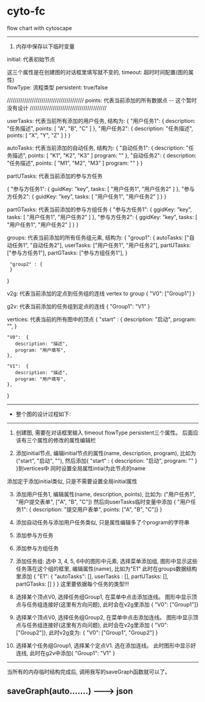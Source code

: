 # cyto-fc
flow chart with cytoscape


---
1. 内存中保存以下临时变量

initial:  代表初始节点

这三个属性是在创建图的对话框里填写就不变的, 
timeout: 超时时间配置(图的属性)  
flowType: 流程类型
persistent: true/false

////////////////////////////////////////
points:  代表当前添加的所有数据点   -- 这个暂时没有设计
////////////////////////////////////////

userTasks: 代表当前所有添加的用户任务, 结构为:
{
    "用户任务1":   {
         description:  "任务描述",
         points:  [ "A", "B", "C" ]
    },
    "用户任务2":   {
         description:  "任务描述",
         points:  [ "X", "Y", "Z" ]
    }
}

autoTasks: 代表当前添加的自动任务, 结构为:
{
    "自动任务1":   {
         description:  "任务描述",
         points:  [ "K1", "K2", "K3" ]
         program: ""
    },
    "自动任务2":   {
         description:  "任务描述",
         points:  [ "M1", "M2", "M3" ]
         program: ""
    }
}

partUTasks: 代表当前添加的参与方任务

{
    "参与方任务1": {
        guidKey:  "key",
        tasks: [ "用户任务1", "用户任务2" ]
    },
    "参与方任务2": {
        guidKey:  "key",
        tasks: [ "用户任务1", "用户任务2" ]
    }
}


partGTasks: 代表当前添加的参与方组任务
{
    "参与方任务1": {
        ggidKey:  "key",
        tasks: [ "用户任务1", "用户任务2" ]
    },
    "参与方任务2": {
        ggidKey:  "key",
        tasks: [ "用户任务1", "用户任务2" ]
    }
}


groups: 代表当前添加的所有任务组元素, 结构为:
{
     "group1": {
        autoTasks:   ["自动任务1", "自动任务2"],
        userTasks:   ["用户任务1", "用户任务2"],
        partUTasks:  ["参与方任务1"],
        partGTasks:  ["参与方组任务1"],
     }
     
     "group2" : {
     }
}

v2g: 代表当前添加的定点到任务组的连线   vertex  to group
{
   "V0": ["Group1"]
}

g2v: 代表当前添加的任务组到定点的连线
{
   "Group1": "V1"
}


vertices: 代表当前的所有图中的顶点
{
    "start" : {
       description: "启动",
       program: "",
    }

    "V0":  {
       description: "描述",
       program: "用户填写",
    },
    
    "V1":  {
       description: "描述",
       program: "用户填写",
    },
}

-----------------------------------------------------------
- 整个图的设计过程如下: 
-----------------------------------------------------------
1. 创建图, 需要在对话框里输入 timeout flowType persistent三个属性。 后面应该有三个属性的修改的属性编辑栏

2. 添加initial节点,  编辑initial节点的属性(name, description, program), 比如为("start", "启动", ""), 
然后添加{ "start" : { description: "启动", program: "" } }到vertices中
同时设置全局属性intial为此节点的name

添加定于添加initial类似, 只是不需要设置全局initial属性

3. 添加用户任务1, 编辑属性(name, description, points), 比如为: ("用户任务1", "用户提交表单", ["A", "B", "C"])
然后向userTasks临时变量中添加 { "用户任务1": { description: "提交用户表单", points: ["A", "B", "C"]} }

4. 添加自动任务与添加用户任务类似, 只是属性编辑多了个program的字符串

5. 添加参与方任务

6. 添加参与方组任务

7. 添加任务组:  选中 3, 4, 5, 6中的图形中元素, 选择菜单添加组, 图形中显示这些任务落在这个组的框里, 
编辑属性(name), 比如为"E1"
此时在groups数据结构里添加  { "E1": { "autoTasks": [], userTasks : [], partUTasks: [], partGTasks: [] } }
这里要依据每个任务的类型!!!

8. 选择某个顶点V0,  选择任务组Group1, 在菜单中点击添加连线。 图形中显示顶点与任务组连接好(这里有方向问题), 
此时会在v2g里添加  { "V0":  ["Group1"]}

9. 选择某个顶点V0,  选择任务组Group2, 在菜单中点击添加连线。 图形中显示顶点与任务组连接好(这里有方向问题), 
此时会在v2g里添加  { "V0":  ["Group2"]}, 此时v2g变为:  {  "V0":  ["Group1", "Group2"] }

10. 选择某个任务组Group1, 选择某个定点V1. 选在添加连线。 此时图形中显示好连线, 
此时在g2v中添加{ "Group1": "V1" }


----------------------------------------------------------------
当所有的内存临时结构完成后, 调用我写的saveGraph函数就可以了。 

saveGraph(auto.......)  --->  json
----------------------------------------------------------------





